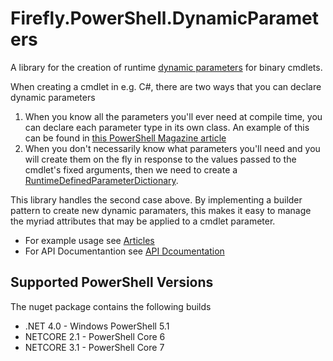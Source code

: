 # Firefly.PowerShell.DynamicParameters

A library for the creation of runtime [dynamic parameters](https://docs.microsoft.com/en-gb/powershell/module/microsoft.powershell.core/about/about_functions_advanced_parameters) for binary cmdlets.

When creating a cmdlet in e.g. C#, there are two ways that you can declare dynamic parameters

1. When you know all the parameters you'll ever need at compile time, you can declare each parameter type in its own class. An example of this can be found in [this PowerShell Magazine article](https://www.powershellmagazine.com/2014/06/23/dynamic-parameters-in-c-cmdlets/)
1. When you don't necessarily know what parameters you'll need and you will create them on the fly in response to the values passed to the cmdlet's fixed arguments, then we need to create a [RuntimeDefinedParameterDictionary](https://docs.microsoft.com/en-us/dotnet/api/system.management.automation.runtimedefinedparameterdictionary).

This library handles the second case above. By implementing a builder pattern to create new dynamic paramaters, this makes it easy to manage the myriad attributes that may be applied to a cmdlet parameter.

* For example usage see [Articles](./articles/creating.html)
* For API Documentantion see [API Dcoumentation](./api/index.html)

## Supported PowerShell Versions

The nuget package contains the following builds

* .NET 4.0 - Windows PowerShell 5.1
* NETCORE 2.1 - PowerShell Core 6
* NETCORE 3.1 - PowerShell Core 7

